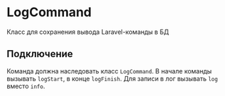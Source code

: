 # LogCommand
Класс для сохранения вывода Laravel-команды в БД

## Подключение
Команда должна наследовать класс `LogCommand`. В начале команды вызывать `logStart`, в конце `logFinish`.
Для записи в лог вызывать `log` вместо `info`.
